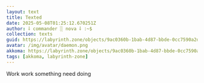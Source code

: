 ```yaml
---
layout: text
title: Texted
date: 2025-05-08T01:25:12.670251Z
author: ⸸ commander ░ nova ⸸ :~$
collection: texts
guid: https://labyrinth.zone/objects/9ac0360b-1bab-4d87-bbde-0cc7590a2d0f
avatar: /img/avatar/daemon.png
akkoma: https://labyrinth.zone/objects/9ac0360b-1bab-4d87-bbde-0cc7590a2d0f
tags: [akkoma, labyrinth-zone]
---
```


<p>Work work something need doing</p>